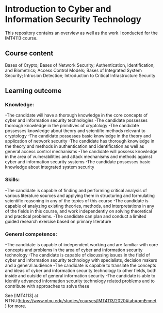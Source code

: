 # Introduction to Cyber and Information Security Technology
This repository contains an overview as well as the work I conducted for the IMT4113 course. 

## Course content
Bases of Crypto;
Bases of Network Security;
Authentication, Identification, and Biometrics;
Access Control Models;
Bases of Integrated System Security;
Intrusion Detection;
Introduction to Critical Infrastructure Security

## Learning outcome
### Knowledge:
-The candidate will have a thorough knowledge in the core concepts of cyber and information security technologies
-The candidate possesses thorough knowledge in the primitives of cryptology
-The candidate possesses knowledge about theory and scientific methods relevant to cryptology
-The candidate possesses basic knowledge in the theory and application of network security
-The candidate has thorough knowledge in the theory and methods in authentication and identification as well as general access control mechanisms
-The candidate will possess knowledge in the area of vulnerabilities and attack mechanisms and methods against cyber and information security systems
-The candidate possesses basic knowledge about integrated system security

### Skills:
-The candidate is capable of finding and performing critical analysis of various literature sources and applying them in structuring and formulating scientific reasoning in any of the topics of this course
-The candidate is capable of analyzing existing theories, methods, and interpretations in any of the fields in this course, and work independently on solving theoretical and practical problems.
-The candidate can plan and conduct a limited guided research exercise based on primary literature

### General competence:
-The candidate is capable of independent working and are familiar with core concepts and problems in the area of cyber and information security technology
-The candidate is capable of discussing issues in the field of cyber and information security technology with specialists, decision makers and a general audience
-The candidate is capable to translate the concepts and ideas of cyber and information security technology to other fields, both inside and outside of general information security
-The candidate is able to identify advanced information security technology related problems and to contribute with approaches to solve these

See [IMT4113] at NTNU(https://www.ntnu.edu/studies/courses/IMT4113/2020#tab=omEmnet) for more.

